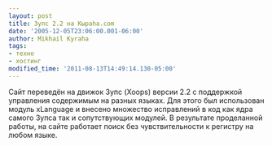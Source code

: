 ```yaml
---
layout: post
title: Зупс 2.2 на Кыраһа.com
date: '2005-12-05T23:06:00.001-06:00'
author: Mikhail Kyraha
tags:
- техно
- хостинг
modified_time: '2011-08-13T14:49:14.130-05:00'
---
```


Сайт переведён на движок Зупс (Xoops) версии 2.2 с поддержкой управления содержимым на разных языках. Для этого был использован модуль xLanguage и внесено множество исправлений в код как ядра самого Зупса так и сопутствующих модулей. В результате проделанной работы, на сайте работает поиск без чувствительности к регистру на любом языке.